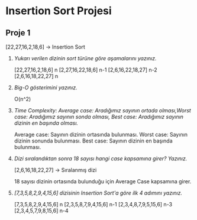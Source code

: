 # Insertion Sort Projesi

## Proje 1

[22,27,16,2,18,6] -> Insertion Sort

 1) *Yukarı verilen dizinin sort türüne göre aşamalarını yazınız.*

    [22,27,16,2,18,6] n
    [2,27,16,22,18,6] n-1
    [2,6,16,22,18,27] n-2
    [2,6,16,18,22,27] n

 2) *Big-O gösterimini yazınız.*

    O(n^2)

 3) *Time Complexity: Average case: Aradığımız sayının ortada olması,Worst case: Aradığımız sayının sonda olması, Best case: Aradığımız sayının dizinin en başında olması.*

    Average case: Sayının dizinin ortasında bulunması.
    Worst case: Sayının dizinin sonunda bulunması.
    Best case: Sayının dizinin en başında bulunması.

 4) *Dizi sıralandıktan sonra 18 sayısı hangi case kapsamına girer? Yazınız.*

    [2,6,16,18,22,27] -> Sıralanmış dizi

    18 sayısı dizinin ortasında bulunduğu için Average Case kapsamına girer.

 5) *[7,3,5,8,2,9,4,15,6] dizisinin Insertion Sort'a göre ilk 4 adımını yazınız.*

    [7,3,5,8,2,9,4,15,6] n
    [2,3,5,8,7,9,4,15,6] n-1
    [2,3,4,8,7,9,5,15,6] n-3
    [2,3,4,5,7,9,8,15,6] n-4
